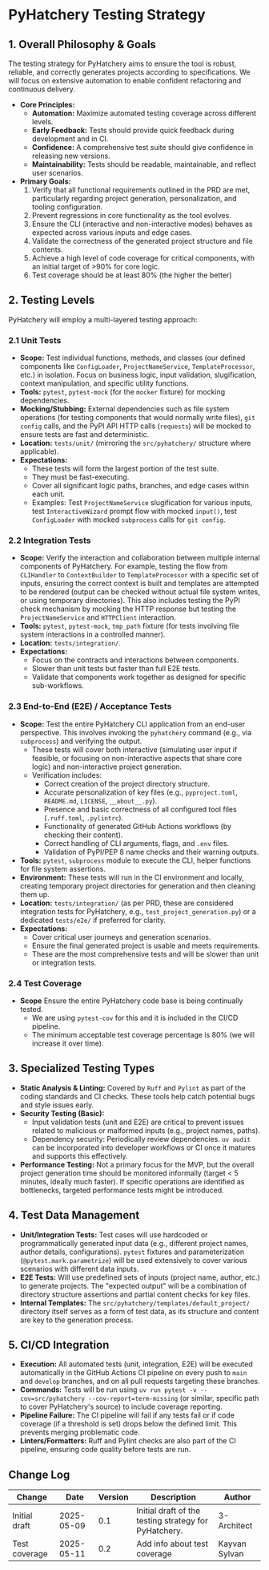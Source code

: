 # PyHatchery Testing Strategy

## 1. Overall Philosophy & Goals

The testing strategy for PyHatchery aims to ensure the tool is robust, reliable, and correctly generates projects according to specifications. We will focus on extensive automation to enable confident refactoring and continuous delivery.

* **Core Principles:**
  * **Automation:** Maximize automated testing coverage across different levels.
  * **Early Feedback:** Tests should provide quick feedback during development and in CI.
  * **Confidence:** A comprehensive test suite should give confidence in releasing new versions.
  * **Maintainability:** Tests should be readable, maintainable, and reflect user scenarios.
* **Primary Goals:**
    1. Verify that all functional requirements outlined in the PRD are met, particularly regarding project generation, personalization, and tooling configuration.
    2. Prevent regressions in core functionality as the tool evolves.
    3. Ensure the CLI (interactive and non-interactive modes) behaves as expected across various inputs and edge cases.
    4. Validate the correctness of the generated project structure and file contents.
    5. Achieve a high level of code coverage for critical components, with an initial target of >90% for core logic.
    6. Test coverage should be at least 80% (the higher the better)

## 2. Testing Levels

PyHatchery will employ a multi-layered testing approach:

### 2.1 Unit Tests

* **Scope:** Test individual functions, methods, and classes (our defined components like `ConfigLoader`, `ProjectNameService`, `TemplateProcessor`, etc.) in isolation. Focus on business logic, input validation, slugification, context manipulation, and specific utility functions.
* **Tools:** `pytest`, `pytest-mock` (for the `mocker` fixture) for mocking dependencies.
* **Mocking/Stubbing:** External dependencies such as file system operations (for testing components that would normally write files), `git config` calls, and the PyPI API HTTP calls (`requests`) will be mocked to ensure tests are fast and deterministic.
* **Location:** `tests/unit/` (mirroring the `src/pyhatchery/` structure where applicable).
* **Expectations:**
  * These tests will form the largest portion of the test suite.
  * They must be fast-executing.
  * Cover all significant logic paths, branches, and edge cases within each unit.
  * Examples: Test `ProjectNameService` slugification for various inputs, test `InteractiveWizard` prompt flow with mocked `input()`, test `ConfigLoader` with mocked `subprocess` calls for `git config`.

### 2.2 Integration Tests

* **Scope:** Verify the interaction and collaboration between multiple internal components of PyHatchery. For example, testing the flow from `CLIHandler` to `ContextBuilder` to `TemplateProcessor` with a specific set of inputs, ensuring the correct context is built and templates are attempted to be rendered (output can be checked without actual file system writes, or using temporary directories). This also includes testing the PyPI check mechanism by mocking the HTTP response but testing the `ProjectNameService` and `HTTPClient` interaction.
* **Tools:** `pytest`, `pytest-mock`, `tmp_path` fixture (for tests involving file system interactions in a controlled manner).
* **Location:** `tests/integration/`.
* **Expectations:**
  * Focus on the contracts and interactions between components.
  * Slower than unit tests but faster than full E2E tests.
  * Validate that components work together as designed for specific sub-workflows.

### 2.3 End-to-End (E2E) / Acceptance Tests

* **Scope:** Test the entire PyHatchery CLI application from an end-user perspective. This involves invoking the `pyhatchery` command (e.g., via `subprocess`) and verifying the output.
  * These tests will cover both interactive (simulating user input if feasible, or focusing on non-interactive aspects that share core logic) and non-interactive project generation.
  * Verification includes:
    * Correct creation of the project directory structure.
    * Accurate personalization of key files (e.g., `pyproject.toml`, `README.md`, `LICENSE`, `__about__.py`).
    * Presence and basic correctness of all configured tool files (`.ruff.toml`, `.pylintrc`).
    * Functionality of generated GitHub Actions workflows (by checking their content).
    * Correct handling of CLI arguments, flags, and `.env` files.
    * Validation of PyPI/PEP 8 name checks and their warning outputs.
* **Tools:** `pytest`, `subprocess` module to execute the CLI, helper functions for file system assertions.
* **Environment:** These tests will run in the CI environment and locally, creating temporary project directories for generation and then cleaning them up.
* **Location:** `tests/integration/` (as per PRD, these are considered integration tests for PyHatchery, e.g., `test_project_generation.py`) or a dedicated `tests/e2e/` if preferred for clarity.
* **Expectations:**
  * Cover critical user journeys and generation scenarios.
  * Ensure the final generated project is usable and meets requirements.
  * These are the most comprehensive tests and will be slower than unit or integration tests.

### 2.4 Test Coverage

* **Scope** Ensure the entire PyHatchery code base is being continually tested.
  * We are using `pytest-cov` for this and it is included in the CI/CD pipeline.
  * The minimum acceptable test coverage percentage is 80% (we will increase it over time).

## 3. Specialized Testing Types

* **Static Analysis & Linting:** Covered by `Ruff` and `Pylint` as part of the coding standards and CI checks. These tools help catch potential bugs and style issues early.
* **Security Testing (Basic):**
  * Input validation tests (unit and E2E) are critical to prevent issues related to malicious or malformed inputs (e.g., project names, paths).
  * Dependency security: Periodically review dependencies. `uv audit` can be incorporated into developer workflows or CI once it matures and supports this effectively.
* **Performance Testing:** Not a primary focus for the MVP, but the overall project generation time should be monitored informally (target < 5 minutes, ideally much faster). If specific operations are identified as bottlenecks, targeted performance tests might be introduced.

## 4. Test Data Management

* **Unit/Integration Tests:** Test cases will use hardcoded or programmatically generated input data (e.g., different project names, author details, configurations). `pytest` fixtures and parameterization (`@pytest.mark.parametrize`) will be used extensively to cover various scenarios with different data inputs.
* **E2E Tests:** Will use predefined sets of inputs (project name, author, etc.) to generate projects. The "expected output" will be a combination of directory structure assertions and partial content checks for key files.
* **Internal Templates:** The `src/pyhatchery/templates/default_project/` directory itself serves as a form of test data, as its structure and content are key to the generation process.

## 5. CI/CD Integration

* **Execution:** All automated tests (unit, integration, E2E) will be executed automatically in the GitHub Actions CI pipeline on every push to `main` and `develop` branches, and on all pull requests targeting these branches.
* **Commands:** Tests will be run using `uv run pytest -v --cov=src/pyhatchery --cov-report=term-missing` (or similar, specific path to cover PyHatchery's source) to include coverage reporting.
* **Pipeline Failure:** The CI pipeline will fail if any tests fail or if code coverage (if a threshold is set) drops below the defined limit. This prevents merging problematic code.
* **Linters/Formatters:** Ruff and Pylint checks are also part of the CI pipeline, ensuring code quality before tests are run.

## Change Log

| Change        | Date       | Version | Description                                          | Author      |
| ------------- | ---------- | ------- | ---------------------------------------------------- | ----------- |
| Initial draft | 2025-05-09 | 0.1     | Initial draft of the testing strategy for PyHatchery. | 3-Architect |
| Test coverage | 2025-05-11 | 0.2     | Add info about test coverage | Kayvan Sylvan |
